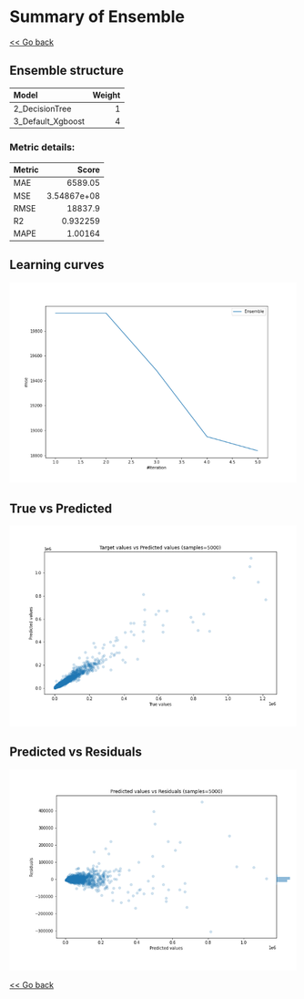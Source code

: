 # Summary of Ensemble

[<< Go back](../README.md)


## Ensemble structure
| Model             |   Weight |
|:------------------|---------:|
| 2_DecisionTree    |        1 |
| 3_Default_Xgboost |        4 |

### Metric details:
| Metric   |           Score |
|:---------|----------------:|
| MAE      |  6589.05        |
| MSE      |     3.54867e+08 |
| RMSE     | 18837.9         |
| R2       |     0.932259    |
| MAPE     |     1.00164     |



## Learning curves
![Learning curves](learning_curves.png)
## True vs Predicted

![True vs Predicted](true_vs_predicted.png)


## Predicted vs Residuals

![Predicted vs Residuals](predicted_vs_residuals.png)



[<< Go back](../README.md)
